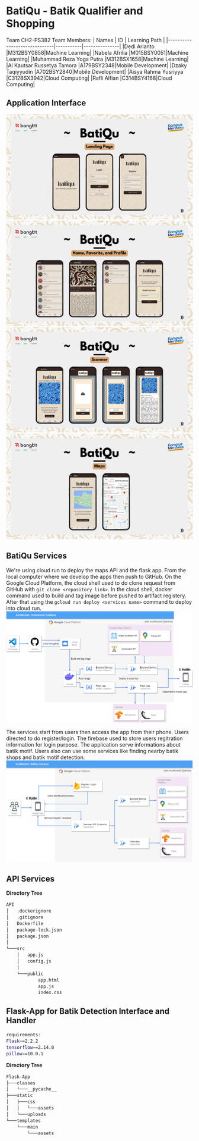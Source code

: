# BatiQu - Batik Qualifier and Shopping
Team CH2-PS382
Team Members:
| Names                        | ID        | Learning Path |
|------------------------------|-----------|---------------|
|Dedi Arianto                  |M312BSY0858|Machine Learning|
|Nabela Afrilia                |M015BSY0051|Machine Learning|
|Muhammad Reza Yoga Putra      |M312BSX1658|Machine Learning|
|Al Kautsar Russetya Tamora    |A179BSY2348|Mobile Development|
|Dzaky Taqiyyudin              |A702BSY2840|Mobile Development|
|Aisya Rahma Yusriyya          |C312BSX3942|Cloud Computing|
|Rafli Alfian                  |C314BSY4168|Cloud Computing|

## Application Interface
![Landing Page](/Documentation/assets/21.png)
![Main Menu](/Documentation/assets/22.png)
![Batik Motif Detection](/Documentation/assets/23.png)
![Maps](/Documentation/assets/24.png)

## BatiQu Services
We're using cloud run to deploy the maps API and the flask app. From the local computer where we develop the apps then push to GitHub. On the Google Cloud Platform, the cloud shell used to do clone request from GitHub with `git clone <repository link>`. In the cloud shell, docker command used to build and tag image before pushed to artifact registery. After that using the `gcloud run deploy <services name>` command to deploy into cloud run.
![Deployment-Solutions](/Documentation/assets/Deployment-solutions.png)

The services start from users then access the app from their phone. Users directed to do register/login. The firebase used to store users regitration information for login purpose. The application serve informations about batik motif. Users also can use some services like finding nearby batik shops and batik motif detection.
![BatiQu Services Flow](/Documentation/assets/BatiQu-Service.png)
## API Services
**Directory Tree**
```bash
API
│   .dockerignore
│   .gitignore
│   Dockerfile
│   package-lock.json
│   package.json
│
└───src
    │   app.js
    │   config.js
    │
    └───public
            app.html
            app.js
            index.css
```
## Flask-App for Batik Detection Interface and Handler
```bash
requirements:
Flask==2.2.2
tensorflow==2.14.0
pillow==10.0.1
```
**Directory Tree**
```bash
Flask-App
├───classes
│   └───__pycache__
├───static
│   ├───css
│   │   └───assets
│   └───uploads
└───templates
    └───main
        └───assets
```

